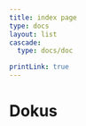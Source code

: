 ```yaml
---
title: index page
type: docs
layout: list
cascade:
  type: docs/doc

printLink: true
---
```

# Dokus
